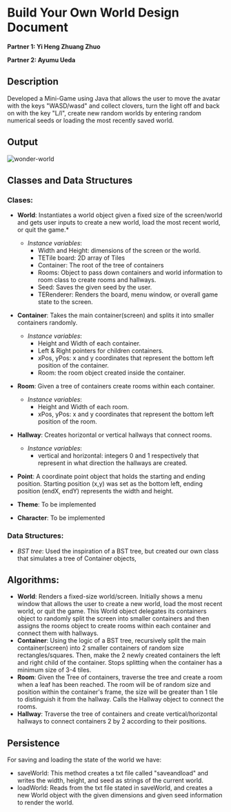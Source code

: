 # Build Your Own World Design Document

**Partner 1: Yi Heng Zhuang Zhuo**

**Partner 2: Ayumu Ueda**

## Description
Developed a Mini-Game using Java that allows the user to move the avatar with the keys "WASD/wasd" and collect clovers, turn the light off and back on with the key "L/l", create new random worlds by entering random numerical seeds or loading the most recently saved world.

## Output 
![wonder-world](https://github.com/yihz019/Wonder-World/assets/93494138/7e2d6134-9063-4c4f-96e7-bae95624589c)


## Classes and Data Structures 
### Clases:
- **World**: Instantiates a world object given a fixed size of the screen/world
and gets user inputs to create a new world, load the most recent world, or quit the game.*
  - _Instance variables_: 
    - Width and Height: dimensions of the screen or the world.
    - TETile board: 2D array of Tiles 
    - Container: The root of the tree of containers
    - Rooms: Object to pass down containers and world information to room class to create rooms and hallways.
    - Seed: Saves the given seed by the user. 
    - TERenderer: Renders the board, menu window, or overall game state to the screen.

- **Container**: Takes the main container(screen) and splits it into smaller containers randomly.
  - _Instance variables_:
    - Height and Width of each container.
    - Left & Right pointers for children containers.
    - xPos, yPos: x and y coordinates that represent the bottom left position of the container.
    - Room: the room object created inside the container.

- **Room**: Given a tree of containers create rooms within each container.
  - _Instance variables_:
    - Height and Width of each room.
    - xPos, yPos: x and y coordinates that represent the bottom left position of the room.

- **Hallway**: Creates horizontal or vertical hallways that connect rooms.
  - _Instance variables_:
    - vertical and horizontal: integers 0 and 1 respectively that represent in what direction the hallways are created.

- **Point**: A coordinate point object that holds the starting and ending position.
Starting position (x,y) was set as the bottom left, ending position (endX, endY) represents the width and height.

- **Theme**: To be implemented

- **Character**: To be implemented

### Data Structures:
- _BST tree_: Used the inspiration of a BST tree, but created our own class that simulates a tree of Container objects, 

## Algorithms:
- **World**: Renders a fixed-size world/screen. Initially shows a menu window that allows the user to create a new world,
load the most recent world, or quit the game. This World object delegates its containers object to randomly split 
the screen into smaller containers and then assigns the rooms object to create rooms within each container and connect 
them with hallways.
- **Container**: Using the logic of a BST tree, recursively split the main container(screen) into 2 smaller containers 
of random size rectangles/squares. Then, make the 2 newly created containers the 
left and right child of the container. Stops splitting when the container has a minimum size of 3-4 tiles.
- **Room**: Given the Tree of containers, traverse the tree and create a room when a leaf has been reached.
The room will be of random size and position within the container's frame, the size will be greater than 1
  tile to distinguish it from the hallway. Calls the Hallway object to connect the rooms.
- **Hallway**: Traverse the tree of containers and create vertical/horizontal hallways to connect 
containers 2 by 2 according to their positions.

## Persistence
For saving and loading the state of the world we have:
- saveWorld: This method creates a txt file called "saveandload" and writes the width, height, and seed as strings
of the current world.
- loadWorld: Reads from the txt file stated in saveWorld, and creates a new World object with the given dimensions 
and given seed information to render the world. 
